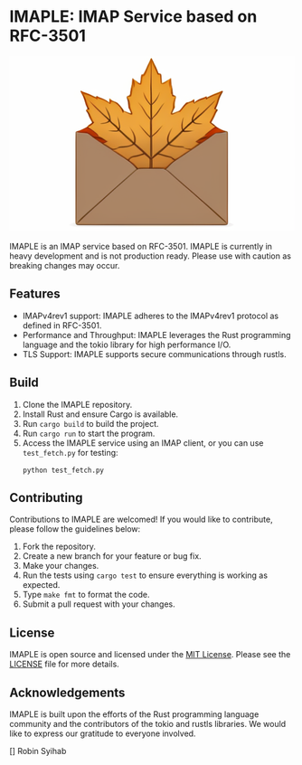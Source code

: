 # IMAPLE: IMAP Service based on RFC-3501

![](img/imaple.png)

IMAPLE is an IMAP service based on RFC-3501. IMAPLE is currently in heavy development and is not production ready. Please use with caution as breaking changes may occur.

## Features

- IMAPv4rev1 support: IMAPLE adheres to the IMAPv4rev1 protocol as defined in RFC-3501.
- Performance and Throughput: IMAPLE leverages the Rust programming language and the tokio library for high performance I/O.
- TLS Support: IMAPLE supports secure communications through rustls.

## Build

1. Clone the IMAPLE repository.
2. Install Rust and ensure Cargo is available.
3. Run `cargo build` to build the project.
4. Run `cargo run` to start the program.
5. Access the IMAPLE service using an IMAP client, or you can use `test_fetch.py` for testing:
   ```
   python test_fetch.py
   ```

## Contributing

Contributions to IMAPLE are welcomed! If you would like to contribute, please follow the guidelines below:

1. Fork the repository.
2. Create a new branch for your feature or bug fix.
3. Make your changes.
4. Run the tests using `cargo test` to ensure everything is working as expected.
5. Type `make fmt` to format the code.
5. Submit a pull request with your changes.

## License

IMAPLE is open source and licensed under the [MIT License](https://opensource.org/licenses/MIT). Please see the [LICENSE](LICENSE) file for more details.

## Acknowledgements

IMAPLE is built upon the efforts of the Rust programming language community and the contributors of the tokio and rustls libraries. We would like to express our gratitude to everyone involved.

[] Robin Syihab
